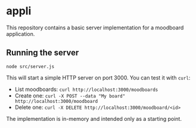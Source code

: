 # appli

This repository contains a basic server implementation for a moodboard application.

## Running the server

```
node src/server.js
```

This will start a simple HTTP server on port 3000. You can test it with `curl`:

- List moodboards: `curl http://localhost:3000/moodboards`
- Create one: `curl -X POST --data "My board" http://localhost:3000/moodboard`
- Delete one: `curl -X DELETE http://localhost:3000/moodboard/<id>`

The implementation is in-memory and intended only as a starting point.

